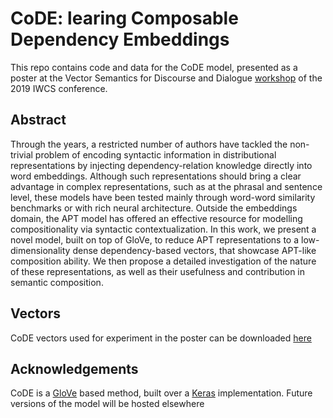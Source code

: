 # CoDE: learing Composable Dependency Embeddings 
This repo contains code and data for the CoDE model, presented as a poster at the Vector Semantics for
Discourse and Dialogue [workshop](https://www.aclweb.org/anthology/W19-09.pdf) of the 2019 IWCS conference.

## Abstract 

Through the years, a restricted number of authors have tackled the non-trivial problem of encoding syntactic information in 
distributional representations by injecting dependency-relation knowledge directly into word embeddings. Although such 
representations should bring a clear advantage in complex representations, such as at the phrasal and sentence level, these 
models have been tested mainly through word-word similarity benchmarks or with rich neural architecture. Outside the 
embeddings domain, the APT model has offered an effective resource for modelling compositionality via syntactic 
contextualization. In this work, we present a novel model, built on top of GloVe, to reduce APT representations to a low-
dimensionality dense dependency-based vectors, that showcase APT-like composition ability. We then propose a detailed 
investigation of the nature of these representations, as well as their usefulness and contribution in semantic composition.  

## Vectors 

CoDE vectors used for experiment in the poster can be downloaded [here](https://drive.google.com/file/d/1IjJjSJYIU_u-qU-sa67TrjuErZopdiyJ/view)

## Acknowledgements
CoDE is a [GloVe](https://nlp.stanford.edu/pubs/glove.pdf) based method, built over a [Keras](https://github.com/erwtokritos/keras-glove) implementation. Future versions of the model will be hosted elsewhere
